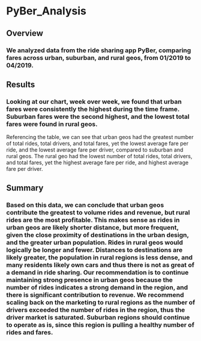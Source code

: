 # PyBer_Analysis

## Overview

### We analyzed data from the ride sharing app PyBer, comparing fares across urban, suburban, and rural geos, from 01/2019 to 04/2019. 

## Results

### Looking at our chart, week over week, we found that urban fares were consistently the highest during the time frame. Suburban fares were the second highest, and the lowest total fares were found in rural geos. 

Referencing the table, we can see that urban geos had the greatest number of total rides, total drivers, and total fares, yet the lowest average fare per ride, and the lowest average fare per driver, compared to suburban and rural geos. The rural geo had the lowest number of total rides, total drivers, and total fares, yet the highest average fare per ride, and highest average fare per driver. 

## Summary

### Based on this data, we can conclude that urban geos contribute the greatest to volume rides and revenue, but rural rides are the most profitable. This makes sense as rides in urban geos are likely shorter distance, but more frequent, given the close proximity of destinations in the urban design, and the greater urban population. Rides in rural geos would logically be longer and fewer. Distances to destinations are likely greater, the population in rural regions is less dense, and many residents likely own cars and thus there is not as great of a demand in ride sharing. Our recommendation is to continue maintaining strong presence in urban geos because the number of rides indicates a strong demand in the region, and there is significant contribution to revenue. We recommend scaling back on the marketing to rural regions as the number of drivers exceeded the number of rides in the region, thus the driver market is saturated. Suburban regions should continue to operate as is, since this region is pulling a healthy number of rides and fares.


